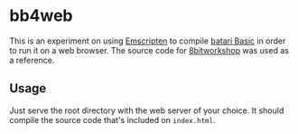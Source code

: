 # bb4web

This is an experiment on using [Emscripten] to compile [batari Basic] in order to run it on a web browser.  The source code for [8bitworkshop] was used as a reference.

## Usage

Just serve the root directory with the web server of your choice. It should compile the source code that's included on `index.html`.

[Emscripten]: https://github.com/kripken/emscripten
[batari Basic]: http://bataribasic.com/
[8bitworkshop]: https://github.com/sehugg/8bitworkshop